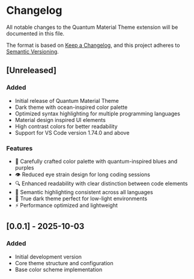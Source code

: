 # Changelog

All notable changes to the Quantum Material Theme extension will be documented in this file.

The format is based on [Keep a Changelog](https://keepachangelog.com/en/1.0.0/),
and this project adheres to [Semantic Versioning](https://semver.org/spec/v2.0.0.html).

## [Unreleased]

### Added
- Initial release of Quantum Material Theme
- Dark theme with ocean-inspired color palette
- Optimized syntax highlighting for multiple programming languages
- Material design inspired UI elements
- High contrast colors for better readability
- Support for VS Code version 1.74.0 and above

### Features
- 🎨 Carefully crafted color palette with quantum-inspired blues and purples
- 👁️ Reduced eye strain design for long coding sessions
- 🔍 Enhanced readability with clear distinction between code elements
- 🎯 Semantic highlighting consistent across all languages
- 🌙 True dark theme perfect for low-light environments
- ⚡ Performance optimized and lightweight

## [0.0.1] - 2025-10-03

### Added
- Initial development version
- Core theme structure and configuration
- Base color scheme implementation
